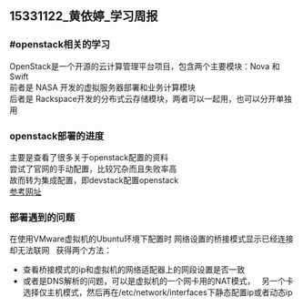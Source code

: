 ## 15331122_黄依婷_学习周报  
### #openstack相关的学习  
OpenStack是一个开源的云计算管理平台项目，包含两个主要模块：Nova 和 Swift  
前者是 NASA 开发的虚拟服务器部署和业务计算模块  
后者是 Rackspace开发的分布式云存储模块，两者可以一起用，也可以分开单独用
### openstack部署的进度  
主要是查看了很多关于openstack配置的资料  
尝试了官网的手动配置，比较冗杂而且失败率高  
故而转为集成配置，即devstack配置openstack  
[参考网址](https://blog.csdn.net/neu_halen/article/details/73344750?utm_source=itdadao&utm_medium=referral)  
### 部署遇到的问题  
在使用VMware虚拟机的Ubuntu环境下配置时
网络设置的桥接模式显示已经连接却无法联网  
获得两个方法：  
* 查看桥接模式的ip和虚拟机的网络适配器上的网段设置是否一致  
* 或者是DNS解析的问题，可以是虚拟机的一个网卡用的NAT模式，  
另一个卡选择仅主机模式，然后再在/etc/network/interfaces下静态配置ip或者动态ip  
